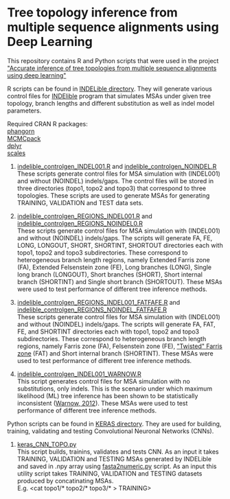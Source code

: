 # Tree topology inference from multiple sequence alignments using Deep Learning

This repository contains R and Python scripts that were used in the project ["Accurate inference of tree topologies from multiple sequence alignments using deep learning"](https://www.biorxiv.org/content/10.1101/559054v1) 

R scripts can be found in [INDELible directory](https://github.com/SchriderLab/Tree_learning/tree/master/INDELible). They will generate various control files for [INDElible](http://abacus.gene.ucl.ac.uk/software/indelible/) program that simulates MSAs under given tree topology, branch lengths and different substitution as well as indel model parameters.  

Required CRAN R packages:  
[phangorn](https://cran.r-project.org/web/packages/phangorn/index.html)   
[MCMCpack](https://cran.r-project.org/web/packages/MCMCpack/index.html)  
[dplyr](https://cran.r-project.org/web/packages/dplyr/index.html)  
[scales](https://cran.r-project.org/web/packages/scales/index.html)  

1) [indelible_controlgen_INDEL001.R](https://github.com/SchriderLab/Tree_learning/blob/master/INDELible/indelible_controlgen_INDEL001.R) and [indelible_controlgen_NOINDEL.R](https://github.com/SchriderLab/Tree_learning/blob/master/INDELible/indelible_controlgen_NOINDEL.R)    
These scripts generate control files for MSA simulation with (INDEL001) and without (NOINDEL) indels/gaps. The control files will be stored in three directories (topo1, topo2 and topo3) that correspond to three topologies. These scripts are used to generate MSAs for generating TRAINING, VALIDATION and TEST data sets. 

2) [indelible_controlgen_REGIONS_INDEL001.R](https://github.com/SchriderLab/Tree_learning/blob/master/INDELible/indelible_controlgen_REGIONS_INDEL001.R) and [indelible_controlgen_REGIONS_NOINDEL0.R](https://github.com/SchriderLab/Tree_learning/blob/master/INDELible/indelible_controlgen_REGIONS_NOINDEL0.R)  
These scripts generate control files for MSA simulation with (INDEL001) and without (NOINDEL) indels/gaps. The scripts will generate FA, FE, LONG, LONGOUT, SHORT, SHORTINT, SHORTOUT directories each with topo1, topo2 and topo3 subdirectories. These correspond to heterogeneous branch length regions, namely Extended Farris zone (FA), Extended Felsenstein zone (FE), Long branches (LONG), Single long branch (LONGOUT), Short branches (SHORT), Short internal branch (SHORTINT) and Single short branch (SHORTOUT). These MSAs were used to test performance of different tree inference methods.      

3) [indelible_controlgen_REGIONS_INDEL001_FATFAFE.R](https://github.com/SchriderLab/Tree_learning/blob/master/INDELible/indelible_controlgen_REGIONS_INDEL001_FATFAFE.R) and [indelible_controlgen_REGIONS_NOINDEL_FATFAFE.R](https://github.com/SchriderLab/Tree_learning/blob/master/INDELible/indelible_controlgen_REGIONS_NOINDEL_FATFAFE.R)  
These scripts generate control files for MSA simulation with (INDEL001) and without (NOINDEL) indels/gaps. The scripts will generate FA, FAT, FE, and SHORTINT directories each with topo1, topo2 and topo3 subdirectories. These correspond to heterogeneous branch length regions, namely Farris zone (FA), Felsenstein zone (FE), ["Twisted" Farris zone](https://www.sciencedirect.com/science/article/pii/S1055790315002316?via%3Dihub) (FAT) and Short internal branch (SHORTINT). These MSAs were used to test performance of different tree inference methods.

4) [indelible_controlgen_INDEL001_WARNOW.R](https://github.com/SchriderLab/Tree_learning/blob/master/INDELible/indelible_controlgen_INDEL001_WARNOW.R)   
This script generates control files for MSA simulation with no substitutions, only indels. This is the scenario under which maximum likelihood (ML) tree inference has been shown to be statistically inconsistent ([Warnow, 2012](http://currents.plos.org/treeoflife/index.html%3Fp=1609.html)). These MSAs were used to test performance of different tree inference methods.  

Python scripts can be found in [KERAS directory](https://github.com/SchriderLab/Tree_learning/tree/master/KERAS). They are used for building, training, validating and testing Convolutional Neuronal Networks (CNNs). 

1) [keras_CNN_TOPO.py](https://github.com/SchriderLab/Tree_learning/blob/master/KERAS/keras_CNN_TOPO.py)   
This script builds, trainins, validates and tests CNN. As an input it takes TRAINING, VALIDATION and TESTING MSAs generated by INDELible and saved in .npy array using [fasta2numeric.py](https://github.com/SchriderLab/Tree_learning/tree/master/Utils) script. As an input this utility script takes TRAINING, VALIDATION and TESTING datasets produced by concatinating MSAs.  
E.g. 
<cat topo1/* topo2/* topo3/* > TRAINING>




